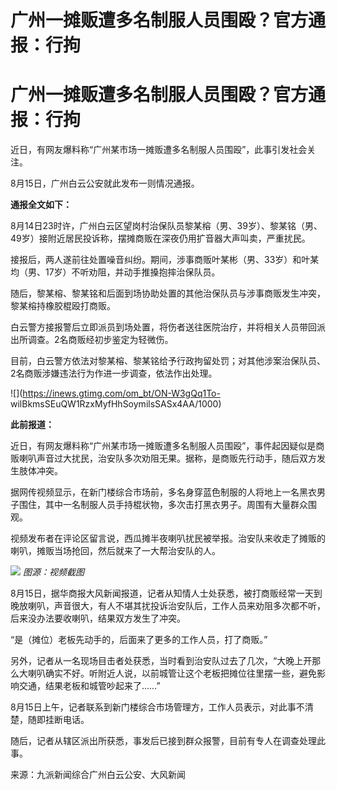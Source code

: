 # 广州一摊贩遭多名制服人员围殴？官方通报：行拘

# 广州一摊贩遭多名制服人员围殴？官方通报：行拘

近日，有网友爆料称“广州某市场一摊贩遭多名制服人员围殴”，此事引发社会关注。

8月15日，广州白云公安就此发布一则情况通报。

**通报全文如下：**

8月14日23时许，广州白云区望岗村治保队员黎某榕（男、39岁）、黎某铭（男、49岁）接附近居民投诉称，摆摊商贩在深夜仍用扩音器大声叫卖，严重扰民。

接报后，两人遂前往处置噪音纠纷。期间，涉事商贩叶某彬（男、33岁）和叶某均（男、17岁）不听劝阻，并动手推搡抱摔治保队员。

随后，黎某榕、黎某铭和后面到场协助处置的其他治保队员与涉事商贩发生冲突，黎某榕持橡胶棍殴打商贩。

白云警方接报警后立即派员到场处置，将伤者送往医院治疗，并将相关人员带回派出所调查。2名商贩经初步鉴定为轻微伤。

目前，白云警方依法对黎某榕、黎某铭给予行政拘留处罚；对其他涉案治保队员、2名商贩涉嫌违法行为作进一步调查，依法作出处理。

![](https://inews.gtimg.com/om_bt/ON-W3gQq1To-
wilBkmsSEuQW1RzxMyfHhSoymilsSASx4AA/1000)

**此前报道：**

近日，有网友爆料称“广州某市场一摊贩遭多名制服人员围殴”，事件起因疑似是商贩喇叭声音过大扰民，治安队多次劝阻无果。据称，是商贩先行动手，随后双方发生肢体冲突。

据网传视频显示，在新门楼综合市场前，多名身穿蓝色制服的人将地上一名黑衣男子围住，其中一名制服人员手持棍状物，多次击打黑衣男子。周围有大量群众围观。

视频发布者在评论区留言说，西瓜摊半夜喇叭扰民被举报。治安队来收走了摊贩的喇叭，摊贩当场抢回，然后就来了一大帮治安队的人。

![](https://inews.gtimg.com/om_bt/O_LXvXopkQTfAmN97CJc3l6Zmta5pZSkoa8IcJUC7ZYdQAA/1000)
_图源：视频截图_

8月15日，据华商报大风新闻报道，记者从知情人士处获悉，被打商贩经常一天到晚放喇叭，声音很大，有人不堪其扰投诉治安队后，工作人员来劝阻多次都不听，后来没办法要收喇叭，结果双方发生了冲突。

“是（摊位）老板先动手的，后面来了更多的工作人员，打了商贩。”

另外，记者从一名现场目击者处获悉，当时看到治安队过去了几次，“大晚上开那么大喇叭确实不好。听附近人说，以前城管让这个老板把摊位往里摆一些，避免影响交通，结果老板和城管吵起来了……”

8月15日上午，记者联系到新门楼综合市场管理方，工作人员表示，对此事不清楚，随即挂断电话。

随后，记者从辖区派出所获悉，事发后已接到群众报警，目前有专人在调查处理此事。

来源：九派新闻综合广州白云公安、大风新闻

